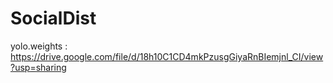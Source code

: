 # SocialDist

yolo.weights  : https://drive.google.com/file/d/18h10C1CD4mkPzusgGiyaRnBIemjnl_CI/view?usp=sharing
